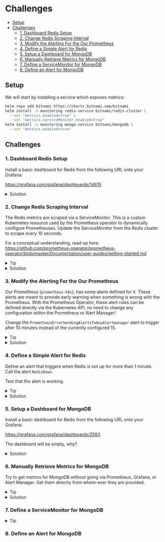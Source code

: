 # Challenges

* [Setup](#setup)
* [Challenges](#challenges)
  * [1. Dashboard Redis Setup](#1.-dashboard-redis-setup)
  * [2. Change Redis Scraping Interval](#2.-change-redis-scraping-interval)
  * [3. Modify the Alerting For the Our Prometheus](#3.-modify-the-alerting-for-the-our-prometheus)
  * [4. Define a Simple Alert for Redis](#4.-define-a-simple-alert-for-redis)
  * [5. Setup a Dashboard for MongoDB](#5.-setup-a-dashboard-for-mongodb)
  * [6. Manually Retrieve Metrics for MongoDB](#6.-manually-retrieve-metrics-for-mongodb)
  * [7. Define a ServiceMonitor for MongoDB](#7.-define-a-servicemonitor-for-mongodb)
  * [8. Define an Alert for MongoDB](#8.-define-an-alert-for-mongodb)

## Setup

We will start by installing a service which exposes metrics:

```bash
helm repo add bitnami https://charts.bitnami.com/bitnami
helm install -n monitoring redis-service bitnami/redis-cluster \
  --set "metrics.enabled=true" \
  --set "metrics.serviceMonitor.enabled=true"
helm install -n monitoring mongo-service bitnami/mongodb \
  --set "metrics.enabled=true"
```

## Challenges

### 1. Dashboard Redis Setup

Install a basic dashboard for Redis from the following URL onto your Grafana:

https://grafana.com/grafana/dashboards/14615

<details>
  <summary>Solution</summary>

Click onto Dashboards > Manage. Then click "Import", enter the ID `14615` and "Load". Once you reach
the next screen, enter `prometheus` as the data source and click "Import".

</details>

### 2. Change Redis Scraping Interval

The Redis metrics are scraped via a ServiceMonitor. This is a custom Kubernetes resource used by the
Prometheus operator to dynamically configure Prometheuses. Update the ServiceMonitor from the Redis
cluster to scrape every 10 seconds.

For a conceptual understanding, read up here: https://github.com/prometheus-operator/prometheus-operator/blob/master/Documentation/user-guides/getting-started.md

<details>
  <summary>Tip</summary>

Have a look at the [Custom Resource Definition that defines the ServiceMonitor][sm-crd].

[sm-crd]: https://github.com/prometheus-operator/prometheus-operator/blob/master/example/prometheus-operator-crd/monitoring.coreos.com_servicemonitors.yaml

Look for `interval`.

</details>

<details>
  <summary>Solution</summary>

We need to adapt the interval on the endpoint that is defined in the ServiceMonitor.

Find the ServiceMonitor with:

```
$ kubectl -n monitoring get servicemonitors
NAME                          AGE
alertmanager                  3d5h
blackbox-exporter             3d5h
grafana                       3d5h
kube-state-metrics            3d5h
kube-apiserver                3d5h
coredns                       3d5h
kube-controller-manager       3d5h
kube-scheduler                3d5h
kubelet                       3d5h
node-exporter                 3d5h
prometheus-adapter            3d5h
prometheus-operator           3d5h
prometheus-k8s                3d5h
redis-service-redis-cluster   20m
```

You can probably guess that the one we want to change is the `redis-service-redis-cluster` one.

Obtain the YAML of it:

```bash
kubectl -n monitoring get servicemonitor redis-service-redis-cluster -o yaml > /tmp/sm.yaml
```

Then add the line in the `endpoints` section:

```yaml
apiVersion: monitoring.coreos.com/v1
kind: ServiceMonitor
metadata:
  annotations:
    meta.helm.sh/release-name: redis-service
    meta.helm.sh/release-namespace: monitoring
  labels:
    app.kubernetes.io/instance: redis-service
    app.kubernetes.io/managed-by: Helm
    app.kubernetes.io/name: redis-cluster
    helm.sh/chart: redis-cluster-6.3.6
  name: redis-service-redis-cluster
  namespace: monitoring
spec:
  endpoints:
  - port: metrics
    # add the following line
    interval: 10s
  namespaceSelector:
    matchNames:
    - monitoring
  selector:
    matchLabels:
      app.kubernetes.io/component: metrics
      app.kubernetes.io/instance: redis-service
      app.kubernetes.io/name: redis-cluster
```

And apply again:

```bash
kubectl apply -f /tmp/sm.yaml
```

</details>

### 3. Modify the Alerting For the Our Prometheus

Our Prometheus (`prometheus-k8s`), has some alerts defined for it. These alerts are meant to provide
early warning when something is wrong with the Prometheus. With the Prometheus Operator, these alert
rules can be defined directly via the Kubernetes API, no need to change any configuration within the
Prometheus or Alert Manager!

Change the `PrometheusErrorSendingAlertsToAnyAlertmanager` alert to trigger after 10 minutes instead
of the currently configured 15.

<details>
  <summary>Tip</summary>

The Custom Resource type you are interested in is the `PrometheusRules`.

Check out its [Custom Resource Definition][pr-crd].

[pr-crd]: https://github.com/prometheus-operator/prometheus-operator/blob/master/example/prometheus-operator-crd/monitoring.coreos.com_prometheusrules.yaml

</details>

<details>
  <summary>Solution</summary>

Since the alerts are configurable via the Kubernetes API through extensions, we can list them to see
which one it is:

```
$ kubectl get crds
NAME                                        CREATED AT
addons.k3s.cattle.io                        2021-08-18T16:54:44Z
helmcharts.helm.cattle.io                   2021-08-18T16:54:44Z
helmchartconfigs.helm.cattle.io             2021-08-18T16:54:44Z
tlsoptions.traefik.containo.us              2021-08-18T16:55:29Z
middlewares.traefik.containo.us             2021-08-18T16:55:29Z
traefikservices.traefik.containo.us         2021-08-18T16:55:29Z
ingressroutes.traefik.containo.us           2021-08-18T16:55:29Z
ingressrouteudps.traefik.containo.us        2021-08-18T16:55:29Z
serverstransports.traefik.containo.us       2021-08-18T16:55:29Z
tlsstores.traefik.containo.us               2021-08-18T16:55:29Z
ingressroutetcps.traefik.containo.us        2021-08-18T16:55:29Z
alertmanagerconfigs.monitoring.coreos.com   2021-08-29T15:01:57Z
alertmanagers.monitoring.coreos.com         2021-08-29T15:01:57Z
podmonitors.monitoring.coreos.com           2021-08-29T15:01:57Z
probes.monitoring.coreos.com                2021-08-29T15:01:57Z
prometheuses.monitoring.coreos.com          2021-08-29T15:01:57Z
prometheusrules.monitoring.coreos.com       2021-08-29T15:01:57Z
servicemonitors.monitoring.coreos.com       2021-08-29T15:01:57Z
thanosrulers.monitoring.coreos.com          2021-08-29T15:01:57Z
```

It has to be one from `monitoring.coreos.com` since it is defined by the Prometheus operator. It is
not `prometheuses`, neither `servicemonitors` nor `podmonitors`. If you Google the others, or by
looking at sample resources on your cluster, you will find that we are interested in
`prometheusrules`.

```
$ kubectl -n monitoring get prometheusrules
NAME                              AGE
alertmanager-main-rules           3d5h
kube-prometheus-rules             3d5h
kube-state-metrics-rules          3d5h
kubernetes-monitoring-rules       3d5h
node-exporter-rules               3d5h
prometheus-operator-rules         3d5h
prometheus-k8s-prometheus-rules   3d5h
```

The rules we want is `prometheus-k8s-prometheus-rules`:

```bash
kubectl -n monitoring get prometheusrule prometheus-k8s-prometheus-rules -o yaml > /tmp/pr.yaml
```

In there you can search for the `PrometheusErrorSendingAlertsToAnyAlertmanager` alert. In its YAML
block, you will find a `for` key. That key defines how long the expression must evaluate to `true`
for, until the alert it triggered. Change its value to `10m` and apply the YAML to the cluster.

</details>

### 4. Define a Simple Alert for Redis

Define an alert that triggers when Redis is not up for more than 1 minute. Call the alert
`RedisDown`.

Test that the alert is working.

<details>
  <summary>Tip</summary>

Use a PrometheusRule resource and the `redis_up` metric.

</details>

<details>
  <summary>Solution</summary>

We will create a new PrometheusRule resource:

```yaml
apiVersion: monitoring.coreos.com/v1
kind: PrometheusRule
metadata:
  name: redis-rules
  namespace: monitoring
spec:
  groups:
  - name: redis
    rules:
    ...
```

You can get the basic structure for the PrometheusRule either from looking at the CRD, or by simply
getting an existing one in the cluster and adapting it. I defined the group as `redis` since this
file will contain Redis alerts.

Now onto the alert. You can use Grafana to explore the Redis metrics, or Google what metrics the
`redis-exporter:1.26.0-debian-10-r5` image exposes. Either way, we are interested in the `redis_up`
metric. This metric returns `1` when the Redis instance is reachable, and `0` when it is not.

Therefore the expression we want to check is:

```promql
redis_up == 0
```

This makes our alert:

```yaml
apiVersion: monitoring.coreos.com/v1
kind: PrometheusRule
metadata:
  name: redis-rules
  namespace: monitoring
spec:
  groups:
  - name: redis
    rules:
    - alert: RedisDown
      expr: redis_up == 0
      for: 1m
      annotations:
        description: Redis down ({{ $labels.instance }}).
        summary: The Redis instance {{ $labels.instance }} is down.
      labels:
        severity: critical
```

> Note that the annotations and labels are not required. I added them since it tends to be nice to
> have a little more information in an alert.

Apply this configuration with `kubectl apply -f`.

Onto testing. We will need to take down the Redis instance without taking down the metrics exporter
for it. Therefore we cannot just kill a pod. By opening a shell in a Redis pod, we can see that the
Redis server runs as PID 1:

```
I have no name!@redis-service-redis-cluster-0:/$ ps auxww
USER         PID %CPU %MEM    VSZ   RSS TTY      STAT START   TIME COMMAND
1001           1  0.1  0.0  58612  8192 ?        Ssl  17:25   0:02 redis-server 0.0.0.0:6379 [cluster]
1001        5227  0.0  0.0   3872  3104 pts/0    Ss   17:47   0:00 bash
1001        5251  0.0  0.0   7644  2680 pts/0    R+   17:48   0:00 ps auxww
```

This is likely to be stable, as it means it is the entrypoint for the container. You can try killing
it directly, in the shell (`kill 1`). Unfortunately, Kubernetes self-healing will bring the
container back up wayyyyy faster than in one minute. So we will need to create a loop that
continuously kills the process:

```
while true; do
  kubectl -n monitoring exec redis-service-redis-cluster-0 -c redis-service-redis-cluster -- kill 1
  sleep 1;
done
```

This will return errors as it often cannot connect to the container while it is restarting. But you
should see that the pod is no longer ready. You can see the effect in Grafana in the "Explore" tab,
checking for the `redis_up` metric. You should see that a value as dropped to 0.

Now go onto the Alert Manager URL (`http://alert.localhost:9080`). There you should see your alert
appearing after a minute has passed.

> Typically Alert Manager will be configured so that it send an Email or an SMS to responsible
> people when critical alerts are triggered. This is not the case here because it is not an "Alert
> Manager Tutorial". However, that would be the beauty of it.

Kill the loop with a `^C` (Control-C) signal. Now note that the pod might not start straight away:

```
$ kubectl -n monitoring get pods
...
redis-service-redis-cluster-0            1/2     CrashLoopBackOff   7          21h
...
```

This is because Kubernetes will (by default) back off from restarting containers that continuously
crash. The idea is not to waste resources on pods/containers that seem fully broken. It is important
that Kubernetes does this so that the API cannot be overloaded by deploying buggy images (would be
equivalent to a DoS attack).

After the pod has fully restarted (might take some time, depending on how long you were killing it
for), the alert in Alert Manager should disappear.

</details>

### 5. Setup a Dashboard for MongoDB

Install a basic dashboard for Redis from the following URL onto your Grafana:

https://grafana.com/grafana/dashboards/2583

The dashboard will be empty, why?

<details>
  <summary>Solution</summary>

Click onto Dashboards > Manage. Then click "Import", enter the ID `2583` and "Load". Once you reach
the next screen, enter `prometheus` as the data source and click "Import".

The reason the dashboard is empty is because we have not installed a ServiceMonitor for the deployed
MongoDB instance, so the metrics are not scraped by Prometheus and thus not available to Grafana.

</details>

### 6. Manually Retrieve Metrics for MongoDB

Try to get metrics for MongoDB without going via Prometheus, Grafana, or Alert Manager. Get them
directly from where-ever they are provided.

<details>
  <summary>Tip</summary>

MongoDB follows the standard _sidecar_ pattern. The sidecar pattern is when a pod contains several
containers, the main one performing the main work we desire, and several so called "sidecars" which
either support the main container in its work, or provide information about it. Investigate the
containers of the MongoDB pod, and go on from there.

</details>

<details>
  <summary>Solution</summary>

The MongoDB pod follows the sidecar pattern, with the metrics exporter running as a separate
container in the pod, providing metrics about the MongoDB instance running in the main container.
First find the MongoDB pod:

```
$ kubectl -n monitoring get pods
NAME                                     READY   STATUS    RESTARTS   AGE
...
mongo-service-mongodb-6495568667-zvj4q   2/2     Running   2          21h
...
```

With the pod name, you can describe it to find more information about it:

```
$ kubectl -n monitoring describe pod mongo-service-mongodb-6495568667-zvj4q
Name:         mongo-service-mongodb-6495568667-zvj4q
Namespace:    monitoring
...
Containers:
  mongodb:
    Image:          docker.io/bitnami/mongodb:4.4.8-debian-10-r24
    Image ID:       docker.io/bitnami/mongodb@sha256:57e4abfe050b0546ccdfeb37320d9f2017fea9108a8a310bc29850b0e5516f95
    ...
  metrics:
    Image:         docker.io/bitnami/mongodb-exporter:0.11.2-debian-10-r260
    Image ID:      docker.io/bitnami/mongodb-exporter@sha256:194066daf943bf03bd8ffa637e8c5250e7d0c41a4ce6015502fae4a2fd1e48ee
    Port:          9216/TCP
    ...
```

You can see there are two containers, one of which called metrics, which exposes the port 9216.
Interesting... Let us open a shell in said container and try to call that endpoint:

```
$ kubectl -n monitoring exec -it mongo-service-mongodb-6495568667-zvj4q -c metrics -- bash
I have no name!@mongo-service-mongodb-6495568667-zvj4q:/opt/bitnami/mongodb-exporter$ curl localhost:9216
<html>
<head>
        <title>MongoDB exporter</title>
</head>
<body>
        <h1>MongoDB exporter</h1>
        <p><a href="/metrics">Metrics</a></p>
</body>
</html>
```

Ok, we seem to have reached what we want, but got no metrics. Lets try the path returned in the
"Metrics" link (`/metrics`):

```
I have no name!@mongo-service-mongodb-6495568667-zvj4q:/opt/bitnami/mongodb-exporter$ curl localhost:9216/metrics
# HELP go_gc_duration_seconds A summary of the pause duration of garbage collection cycles.
# TYPE go_gc_duration_seconds summary
go_gc_duration_seconds{quantile="0"} 2.3638e-05
go_gc_duration_seconds{quantile="0.25"} 3.8077e-05
go_gc_duration_seconds{quantile="0.5"} 6.448e-05
go_gc_duration_seconds{quantile="0.75"} 0.000116003
go_gc_duration_seconds{quantile="1"} 0.000269253
go_gc_duration_seconds_sum 0.0015824
go_gc_duration_seconds_count 19
# HELP go_goroutines Number of goroutines that currently exist.
# TYPE go_goroutines gauge
...
```

Done, `#success`.

</details>

### 7. Define a ServiceMonitor for MongoDB

<details>
  <summary>Tip</summary>

Use a PrometheusRule resource and the `redis_up` metric.

</details>

### 8. Define an Alert for MongoDB


